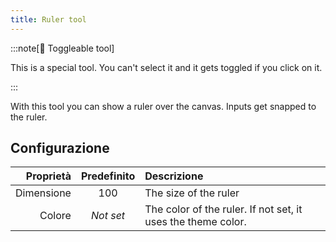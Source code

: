 ```yaml
---
title: Ruler tool
---
```


:::note[🔘 Toggleable tool]

This is a special tool.
You can't select it and it gets toggled if you click on it.

:::

With this tool you can show a ruler over the canvas.
Inputs get snapped to the ruler.

## Configurazione

|  Proprietà | Predefinito | Descrizione                                                                                  |
| ---------: | :---------: | :------------------------------------------------------------------------------------------- |
| Dimensione |     100     | The size of the ruler                                                                        |
|     Colore |  _Not set_  | The color of the ruler. If not set, it uses the theme color. |
